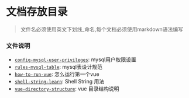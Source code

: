 # 文档存放目录
> 文件名必须使用英文下划线_命名,每个文档必须使用markdown语法编写
### 文件说明
- [`config-mysql-user-privileges`](./config-mysql-user-privileges.md): mysql用户权限设置
- [`rules-mysql-table`](./rules-mysql-table.md): mysql表设计规范
- [`how-to-run-vue`](./how-to-run-vue.md): 怎么运行第一个vue
- [`shell-string-learn`](./shell-string-learn): Shell String 用法
- [`vue-directory-structure`](./vue-directory-structure): vue 目录结构说明
